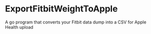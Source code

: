 # ExportFitbitWeightToApple
A go program that converts your Fitbit data dump into a CSV for Apple Health upload
